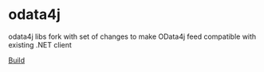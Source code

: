 odata4j
=======

odata4j libs fork with set of changes to make OData4j feed compatible with existing .NET client

[Build](http://teamcity.jetbrains.com/viewType.html?buildTypeId=OData4j_Odata4jFor)
